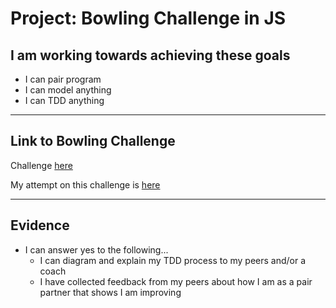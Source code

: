 # Project: Bowling Challenge in JS

## I am working towards achieving these goals

- I can pair program
- I can model anything
- I can TDD anything

------

## Link to Bowling Challenge

Challenge [here](https://github.com/makersacademy/bowling-challenge)

My attempt on this challenge is [here](https://github.com/nelsonclaire/bowling-challenge)

------

## Evidence

- I can answer yes to the following...
  - I can diagram and explain my TDD process to my peers and/or a coach
  - I have collected feedback from my peers about how I am as a pair partner that shows I am improving